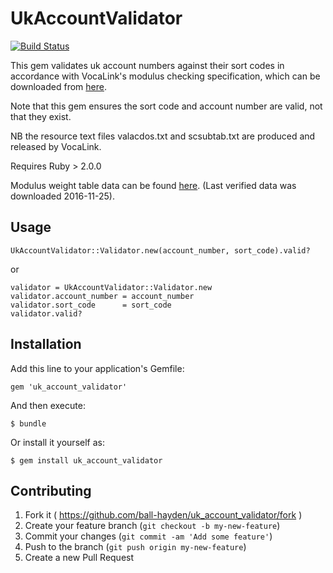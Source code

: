 UkAccountValidator
==================

[![Build Status](https://travis-ci.org/ball-hayden/uk_account_validator.svg?branch=master)](https://travis-ci.org/ball-hayden/uk_account_validator)

This gem validates uk account numbers against their sort codes in accordance with VocaLink's modulus checking specification, which can be downloaded from [here](https://www.vocalink.com/customer-support/modulus-checking/).

Note that this gem ensures the sort code and account number are valid, not that they exist.

NB the resource text files valacdos.txt and scsubtab.txt are produced and released by VocaLink.

Requires Ruby > 2.0.0

Modulus weight table data can be found [here](https://www.vocalink.com/customer-support/modulus-checking/). (Last verified data was downloaded 2016-11-25).

Usage
-----

```
UkAccountValidator::Validator.new(account_number, sort_code).valid?
```

or

```
validator = UkAccountValidator::Validator.new
validator.account_number = account_number
validator.sort_code      = sort_code
validator.valid?
```

Installation
------------

Add this line to your application's Gemfile:

```
gem 'uk_account_validator'
```

And then execute:

```
$ bundle
```

Or install it yourself as:

```
$ gem install uk_account_validator
```

Contributing
------------

1.	Fork it ( https://github.com/ball-hayden/uk_account_validator/fork )
2.	Create your feature branch (`git checkout -b my-new-feature`\)
3.	Commit your changes (`git commit -am 'Add some feature'`\)
4.	Push to the branch (`git push origin my-new-feature`\)
5.	Create a new Pull Request

